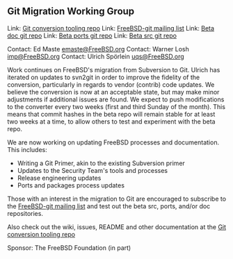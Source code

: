 ## Git Migration Working Group ##

Link: [Git conversion tooling repo](https://github.com/freebsd/git_conv)
Link: [FreeBSD-git mailing list](https://lists.freebsd.org/mailman/listinfo/freebsd-git)
Link: [Beta doc git repo](https://cgit-beta.FreeBSD.org/doc)
Link: [Beta ports git repo](https://cgit-beta.FreeBSD.org/ports)
Link: [Beta src git repo](https://cgit-beta.FreeBSD.org/src)

Contact: Ed Maste <emaste@FreeBSD.org>
Contact: Warner Losh <imp@FreeBSD.org>
Contact: Ulrich Spörlein <uqs@FreeBSD.org>

Work continues on FreeBSD's migration from Subversion to Git.  Ulrich has
iterated on updates to svn2git in order to improve the fidelity of the
conversion, particularly in regards to vendor (contrib) code updates.
We believe the conversion is now at an acceptable state, but may make minor
adjustments if additional issues are found.  We expect to push modifications
to the converter every two weeks (first and third Sunday of the month).  This
means that commit hashes in the beta repo will remain stable for at least two
weeks at a time, to allow others to test and experiment with the beta repo.

We are now working on updating FreeBSD processes and documentation.
This includes:
 - Writing a Git Primer, akin to the existing Subversion primer
 - Updates to the Security Team's tools and processes
 - Release engineering updates
 - Ports and packages process updates

Those with an interest in the migration to Git are encouraged to subscribe
to the
[FreeBSD-git mailing list](https://lists.freebsd.org/mailman/listinfo/freebsd-git)
and test out the beta src, ports, and/or doc repositories.

Also check out the wiki, issues, README and other documentation at the
[Git conversion tooling repo](https://github.com/freebsd/git_conv)

Sponsor: The FreeBSD Foundation (in part)
